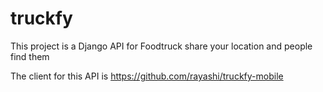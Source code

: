 # truckfy
This project is a Django API for Foodtruck share your location and people find them

The client for this API is https://github.com/rayashi/truckfy-mobile
